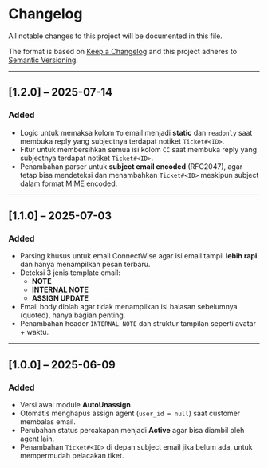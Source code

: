 # Changelog

All notable changes to this project will be documented in this file.

The format is based on [Keep a Changelog](https://keepachangelog.com/en/1.0.0/)
and this project adheres to [Semantic Versioning](https://semver.org/).

---

## [1.2.0] – 2025-07-14

### Added

- Logic untuk memaksa kolom `To` email menjadi **static** dan `readonly` saat membuka reply yang subjectnya terdapat notiket `Ticket#<ID>`.
- Fitur untuk membersihkan semua isi kolom `CC` saat membuka reply yang subjectnya terdapat notiket `Ticket#<ID>`.
- Penambahan parser untuk **subject email encoded** (RFC2047), agar tetap bisa mendeteksi dan menambahkan `Ticket#<ID>` meskipun subject dalam format MIME encoded.

---

## [1.1.0] – 2025-07-03

### Added

- Parsing khusus untuk email ConnectWise agar isi email tampil **lebih rapi** dan hanya menampilkan pesan terbaru.
- Deteksi 3 jenis template email:
  - **NOTE**
  - **INTERNAL NOTE**
  - **ASSIGN UPDATE**
- Email body diolah agar tidak menampilkan isi balasan sebelumnya (quoted), hanya bagian penting.
- Penambahan header `INTERNAL NOTE` dan struktur tampilan seperti avatar + waktu.

---

## [1.0.0] – 2025-06-09

### Added

- Versi awal module **AutoUnassign**.
- Otomatis menghapus assign agent (`user_id = null`) saat customer membalas email.
- Perubahan status percakapan menjadi **Active** agar bisa diambil oleh agent lain.
- Penambahan `Ticket#<ID>` di depan subject email jika belum ada, untuk mempermudah pelacakan tiket.
